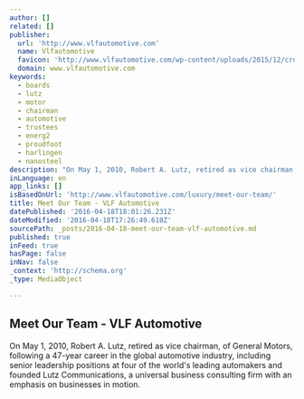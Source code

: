 ```yaml
---
author: []
related: []
publisher:
  url: 'http://www.vlfautomotive.com'
  name: Vlfautomotive
  favicon: 'http://www.vlfautomotive.com/wp-content/uploads/2015/12/cropped-VLF-Logo-192x192.png'
  domain: www.vlfautomotive.com
keywords:
  - boards
  - lutz
  - motor
  - chairman
  - automotive
  - trustees
  - energ2
  - proudfoot
  - harlingen
  - nanosteel
description: "On May 1, 2010, Robert A. Lutz, retired as vice chairman, of General Motors, following a 47-year career in the global automotive industry, including senior leadership positions at four of the world's leading automakers and founded Lutz Communications, a universal business consulting firm with an emphasis on businesses in motion."
inLanguage: en
app_links: []
isBasedOnUrl: 'http://www.vlfautomotive.com/luxury/meet-our-team/'
title: Meet Our Team - VLF Automotive
datePublished: '2016-04-18T18:01:26.231Z'
dateModified: '2016-04-18T17:26:49.610Z'
sourcePath: _posts/2016-04-18-meet-our-team-vlf-automotive.md
published: true
inFeed: true
hasPage: false
inNav: false
_context: 'http://schema.org'
_type: MediaObject

---
```

<article style=""><h1>Meet Our Team - VLF Automotive</h1><p>On May 1, 2010, Robert A. Lutz, retired as vice chairman, of General Motors, following a 47-year career in the global automotive industry, including senior leadership positions at four of the world's leading automakers and founded Lutz Communications, a universal business consulting firm with an emphasis on businesses in motion.</p></article>
